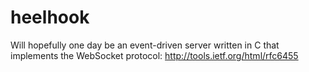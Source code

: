 heelhook
========

Will hopefully one day be an event-driven server written in C that implements the WebSocket protocol: http://tools.ietf.org/html/rfc6455
